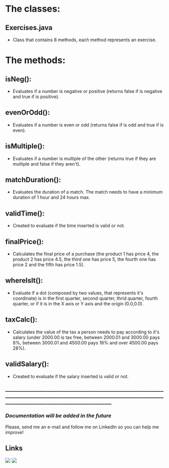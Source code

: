 # The classes:

## Exercises.java

- Class that contains 8 methods, each method represents an exercise.

# The methods:

## isNeg():

- Evaluates if a number is negative or positive (returns false if is negative and true if is positive).

## evenOrOdd():

- Evaluates if a number is even or odd (returns false if is odd and true if is even).

## isMultiple():

- Evaluates if a number is multiple of the other (returns true if they are multiple and false if they aren't).

## matchDuration():

- Evaluates the duration of a match. The match needs to have a minimum duration of 1 hour and 24 hours max.

## validTime():

- Created to evaluate if the time inserted is valid or not.

## finalPrice():

- Calculates the final price of a purchase (the product 1 has price 4, the product 2 has price 4.5, the third one
has price 5, the fourth one has price 2 and the fifth has price 1.5).

## whereIsIt(): 

- Evaluate if a dot (composed by two values, that represents it's coordinate) is in the first quarter, second
quarter, thrid quarter, fourth quarter, or if it is in the X axis or Y axis and the origin (0.0,0.0).
    
## taxCalc():

- Calculates the value of the tax a person needs to pay according to it's salary (under 2000.00 is tax free, between
2000.01 and 3000.00 pays 8%, between 3000.01 and 4500.00 pays 18% and over 4500.00 pays 28%).

## validSalary():

- Created to evaluate if the salary inserted is valid or not.
### ___________________________________________________________________________________________________________________________________________________________________________

### _Documentation will be added in the future_


Please, send me an e-mail and follow me on LinkedIn so you can help me improve!

## Links

<div>
<a href="https://www.linkedin.com/in/lucas-cardoso-jabur" target="_blank"><img loading="lazy" src="https://img.shields.io/badge/-LinkedIn-%230077B5?style=for-the-badge&logo=linkedin&logoColor=white" target="_blank"></a>  
<a href = "mailto:lucascjabur02@gmail.com"><img loading="lazy" src="https://img.shields.io/badge/Gmail-D14836?style=for-the-badge&logo=gmail&logoColor=white" target="_blank"></a> 
</div>